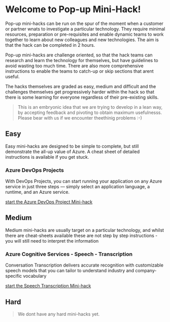 # Welcome to Pop-up Mini-Hack!

Pop-up mini-hacks can be run on the spur of the moment when a customer or partner wnats to investigate a particular technology.  They require minimal resources, preparation or pre-requisites and enable dynamic teams to work together to learn about new colleagues and new technologies. The aim is that the hack can be completed in 2 hours.

Pop-up mini-hacks are challenge oriented, so that the hack teams can research and learn the technology for themselves, but have guidelines to avoid wasting too much time.  There are also more comprehensive instructions to enable the teams to catch-up or skip sections that arent useful.

The hacks themselves are graded as easy, medium and difficult and the challenges themselves get progressively harder within the hack so that there is some learning for everyone regardless of their pre-existing skills.

> This is an embryonic idea that we are trying to develop in a lean way, by accepting feedback and pivoting to obtain maximum usefulnesss.  Please bear with us if we encounter theethinig problems :-)


## Easy

Easy mini-hacks are designed to be simple to complete, but still demonstrate the all-up value of Azure.  A cheat sheet of detailed instructions is available if you get stuck.

### Azure DevOps Projects

With DevOps Projects, you can start running your application on any Azure service in just three steps — simply select an application language, a runtime, and an Azure service.

[start the Azure DevOps Project Mini-hack](azure-devops-projects-mini-hack.md)

## Medium

Medium mini-hacks are usually target on a particular technology, and whilst there are cheat-sheets available these are not step by step instructions - you will still need to interpret the information

### Azure Cognitive Services - Speech - Transcription

Conversation Transcription delivers accurate recognition with customizable speech models that you can tailor to understand industry and company-specific vocabulary

[start the Speech Transcription Mini-hack](azure-speech-transcription-mini-hack.md)

## Hard

> We dont have any hard mini-hacks yet.

